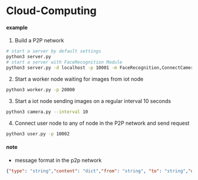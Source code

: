 # Cloud-Computing

#### example
1. Build a P2P network
```bash
# start a server by default settings
python3 server.py
# start a server with FaceRecognition Module 
python3 server.py -d localhost -p 10001 -m FaceRecognition,ConnectCamera
```

2. Start a worker node waiting for images from iot node
```bash
python3 worker.py -p 20000
```

3. Start a iot node sending images on a regular interval 10 seconds
```bash
python3 camera.py --interval 10
```

4. Connect user node to any of node in the P2P network and send request
```bash
python3 user.py -p 10002
```

#### note
* message format in the p2p network
```json
{"type": "string","content": "dict","from": "string", "to": "string","origin": "string"}
```
